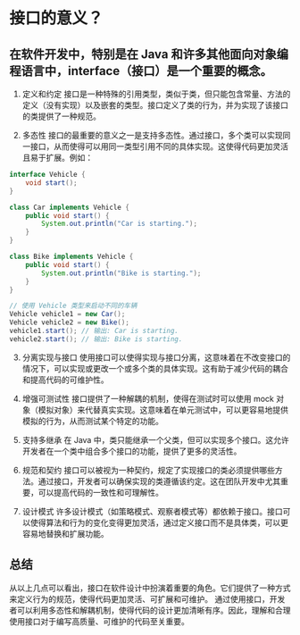 # 接口的意义？

## 在软件开发中，特别是在 Java 和许多其他面向对象编程语言中，interface（接口）是一个重要的概念。

1. 定义和约定
   接口是一种特殊的引用类型，类似于类，但只能包含常量、方法的定义（没有实现）以及嵌套的类型。接口定义了类的行为，并为实现了该接口的类提供了一种规范。

2. 多态性
   接口的最重要的意义之一是支持多态性。通过接口，多个类可以实现同一接口，从而使得可以用同一类型引用不同的具体实现。这使得代码更加灵活且易于扩展。例如：
```java
interface Vehicle {
    void start();
}

class Car implements Vehicle {
    public void start() {
        System.out.println("Car is starting.");
    }
}

class Bike implements Vehicle {
    public void start() {
        System.out.println("Bike is starting.");
    }
}

// 使用 Vehicle 类型来启动不同的车辆
Vehicle vehicle1 = new Car();
Vehicle vehicle2 = new Bike();
vehicle1.start(); // 输出: Car is starting.
vehicle2.start(); // 输出: Bike is starting.
```

3. 分离实现与接口
   使用接口可以使得实现与接口分离，这意味着在不改变接口的情况下，可以实现或更改一个或多个类的具体实现。这有助于减少代码的耦合和提高代码的可维护性。

4. 增强可测试性
   接口提供了一种解耦的机制，使得在测试时可以使用 mock 对象（模拟对象）来代替真实实现。这意味着在单元测试中，可以更容易地提供模拟的行为，从而测试某个特定的功能。

5. 支持多继承
   在 Java 中，类只能继承一个父类，但可以实现多个接口。这允许开发者在一个类中组合多个接口的功能，提供了更多的灵活性。

6. 规范和契约
   接口可以被视为一种契约，规定了实现接口的类必须提供哪些方法。通过接口，开发者可以确保实现的类遵循该约定。这在团队开发中尤其重要，可以提高代码的一致性和可理解性。

7. 设计模式
   许多设计模式（如策略模式、观察者模式等）都依赖于接口。接口可以使得算法和行为的变化变得更加灵活，通过定义接口而不是具体类，可以更容易地替换和扩展功能。

## 总结
从以上几点可以看出，接口在软件设计中扮演着重要的角色。它们提供了一种方式来定义行为的规范，使得代码更加灵活、可扩展和可维护。
通过使用接口，开发者可以利用多态性和解耦机制，使得代码的设计更加清晰有序。因此，理解和合理使用接口对于编写高质量、可维护的代码至关重要。